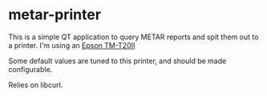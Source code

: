 # metar-printer
This is a simple QT application to query METAR reports and spit them out to a printer. I'm using an [Epson TM-T20II](https://epson.com/For-Work/Printers/POS/TM-T20II-POS-Receipt-Printer/p/C31CD52062)

Some default values are tuned to this printer, and should be made configurable.

Relies on libcurl.
